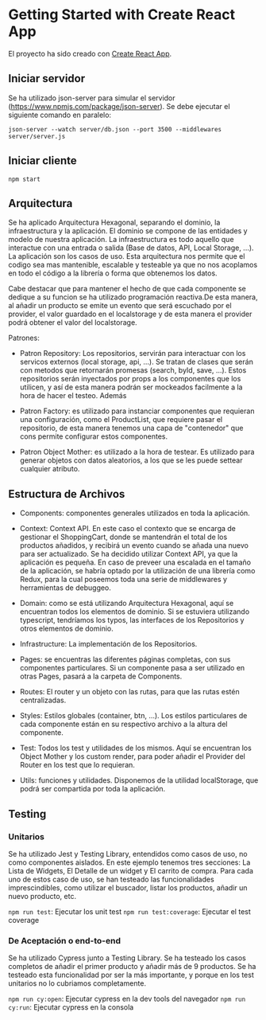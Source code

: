 # Getting Started with Create React App

El proyecto ha sido creado con [Create React App](https://github.com/facebook/create-react-app).

## Iniciar servidor

Se ha utilizado json-server para simular el servidor (https://www.npmjs.com/package/json-server).
Se debe ejecutar el siguiente comando en paralelo:

`json-server --watch server/db.json --port 3500 --middlewares server/server.js`

## Iniciar cliente

`npm start`

## Arquitectura

Se ha aplicado Arquitectura Hexagonal, separando el dominio, la infraestructura y la aplicación. El dominio se compone de las entidades y modelo de nuestra aplicación. La infraestructura es todo aquello que interactue con una entrada o salida (Base de datos, API, Local Storage, ...). La aplicación son los casos de uso. Esta arquitectura nos permite que el codigo sea mas mantenible, escalable y testeable ya que no nos acoplamos en todo el código a la librería o forma que obtenemos los datos.

Cabe destacar que para mantener el hecho de que cada componente se dedique a su funcion se ha utilizado programación reactiva.De esta manera, al añadir un producto se emite un evento que será escuchado por el provider, el valor guardado en el localstorage y de esta manera el provider podrá obtener el valor del localstorage.

Patrones:

- Patron Repository: Los repositorios, servirán para interactuar con los servicos externos (local storage, api, ...). Se tratan de clases que serán con metodos que retornarán promesas (search, byId, save, ...). Estos repositorios serán inyectados por props a los componentes que los utilicen, y así de esta manera podrán ser mockeados facilmente a la hora de hacer el testeo. Además

- Patron Factory: es utilizado para instanciar componentes que requieran una configuración, como el ProductList, que requiere pasar el repositorio, de esta manera tenemos una capa de "contenedor" que cons permite configurar estos componentes.

- Patron Object Mother: es utilizado a la hora de testear. Es utilizado para generar objetos con datos aleatorios, a los que se les puede settear cualquier atributo.

## Estructura de Archivos

- Components: componentes generales utilizados en toda la aplicación.

- Context: Context API. En este caso el contexto que se encarga de gestionar el ShoppingCart, donde se mantendrán el total de los productos añadidos, y recibirá un evento cuando se añada una nuevo para ser actualizado. Se ha decidido utilizar Context API, ya que la aplicación es pequeña. En caso de preveer una escalada en el tamaño de la aplicación, se habría optado por la utilización de una librería como Redux, para la cual poseemos toda una serie de middlewares y herramientas de debuggeo.

- Domain: como se está utilizando Arquitectura Hexagonal, aquí se encuentran todos los elementos de dominio. Si se estuviera utilizando typescript, tendríamos los typos, las interfaces de los Repositorios y otros elementos de dominio.

- Infrastructure: La implementación de los Repositorios.

- Pages: se encuentras las diferentes páginas completas, con sus componentes particulares. Si un componente pasa a ser utilizado en otras Pages, pasará a la carpeta de Components.

- Routes: El router y un objeto con las rutas, para que las rutas estén centralizadas.

- Styles: Estilos globales (container, btn, ...). Los estilos particulares de cada componente están en su respectivo archivo a la altura del componente.

- Test: Todos los test y utilidades de los mismos. Aquí se encuentran los Object Mother y los custom render, para poder añadir el Provider del Router en los test que lo requieran.

- Utils: funciones y utilidades. Disponemos de la utilidad localStorage, que podrá ser compartida por toda la aplicación.

## Testing

### Unitarios

Se ha utilizado Jest y Testing Library, entendidos como casos de uso, no como componentes aislados. En este ejemplo tenemos tres secciones: La Lista de Widgets, El Detalle de un widget y El carrito de compra. Para cada uno de estos caso de uso, se han testeado las funcionalidades imprescindibles, como utilizar el buscador, listar los productos, añadir un nuevo producto, etc.

`npm run test`: Ejecutar los unit test
`npm run test:coverage`: Ejecutar el test coverage

### De Aceptación o end-to-end

Se ha utilizado Cypress junto a Testing Library. Se ha testeado los casos completos de añadir el primer producto y añadir más de 9 productos. Se ha testeado esta funcionalidad por ser la más importante, y porque en los test unitarios no lo cubriamos completamente.

`npm run cy:open`: Ejecutar cypress en la dev tools del navegador
`npm run cy:run`: Ejecutar cypress en la consola
